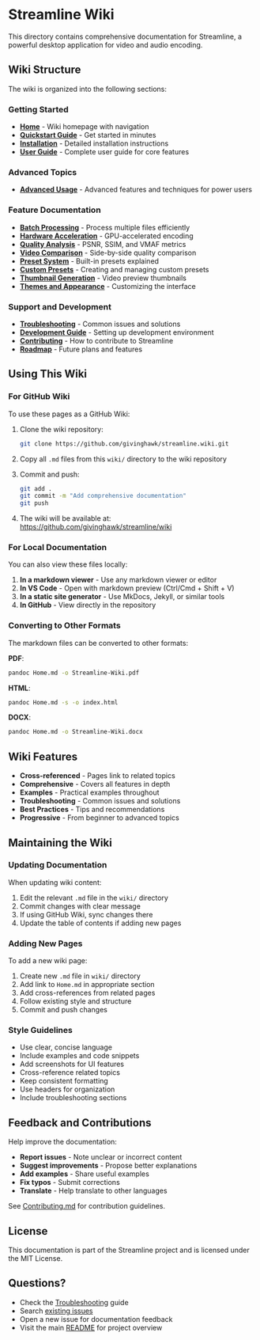 # Streamline Wiki

This directory contains comprehensive documentation for Streamline, a powerful desktop application for video and audio encoding.

## Wiki Structure

The wiki is organized into the following sections:

### Getting Started
- **[Home](Home.md)** - Wiki homepage with navigation
- **[Quickstart Guide](Quickstart-Guide.md)** - Get started in minutes
- **[Installation](Installation.md)** - Detailed installation instructions
- **[User Guide](User-Guide.md)** - Complete user guide for core features

### Advanced Topics
- **[Advanced Usage](Advanced-Usage.md)** - Advanced features and techniques for power users

### Feature Documentation
- **[Batch Processing](Batch-Processing.md)** - Process multiple files efficiently
- **[Hardware Acceleration](Hardware-Acceleration.md)** - GPU-accelerated encoding
- **[Quality Analysis](Quality-Analysis.md)** - PSNR, SSIM, and VMAF metrics
- **[Video Comparison](Video-Comparison.md)** - Side-by-side quality comparison
- **[Preset System](Preset-System.md)** - Built-in presets explained
- **[Custom Presets](Custom-Presets.md)** - Creating and managing custom presets
- **[Thumbnail Generation](Thumbnail-Generation.md)** - Video preview thumbnails
- **[Themes and Appearance](Themes-and-Appearance.md)** - Customizing the interface

### Support and Development
- **[Troubleshooting](Troubleshooting.md)** - Common issues and solutions
- **[Development Guide](Development-Guide.md)** - Setting up development environment
- **[Contributing](Contributing.md)** - How to contribute to Streamline
- **[Roadmap](Roadmap.md)** - Future plans and features

## Using This Wiki

### For GitHub Wiki

To use these pages as a GitHub Wiki:

1. Clone the wiki repository:
   ```bash
   git clone https://github.com/givinghawk/streamline.wiki.git
   ```

2. Copy all `.md` files from this `wiki/` directory to the wiki repository

3. Commit and push:
   ```bash
   git add .
   git commit -m "Add comprehensive documentation"
   git push
   ```

4. The wiki will be available at: https://github.com/givinghawk/streamline/wiki

### For Local Documentation

You can also view these files locally:

1. **In a markdown viewer** - Use any markdown viewer or editor
2. **In VS Code** - Open with markdown preview (Ctrl/Cmd + Shift + V)
3. **In a static site generator** - Use MkDocs, Jekyll, or similar tools
4. **In GitHub** - View directly in the repository

### Converting to Other Formats

The markdown files can be converted to other formats:

**PDF**:
```bash
pandoc Home.md -o Streamline-Wiki.pdf
```

**HTML**:
```bash
pandoc Home.md -s -o index.html
```

**DOCX**:
```bash
pandoc Home.md -o Streamline-Wiki.docx
```

## Wiki Features

- **Cross-referenced** - Pages link to related topics
- **Comprehensive** - Covers all features in depth
- **Examples** - Practical examples throughout
- **Troubleshooting** - Common issues and solutions
- **Best Practices** - Tips and recommendations
- **Progressive** - From beginner to advanced topics

## Maintaining the Wiki

### Updating Documentation

When updating wiki content:

1. Edit the relevant `.md` file in the `wiki/` directory
2. Commit changes with clear message
3. If using GitHub Wiki, sync changes there
4. Update the table of contents if adding new pages

### Adding New Pages

To add a new wiki page:

1. Create new `.md` file in `wiki/` directory
2. Add link to `Home.md` in appropriate section
3. Add cross-references from related pages
4. Follow existing style and structure
5. Commit and push changes

### Style Guidelines

- Use clear, concise language
- Include examples and code snippets
- Add screenshots for UI features
- Cross-reference related topics
- Keep consistent formatting
- Use headers for organization
- Include troubleshooting sections

## Feedback and Contributions

Help improve the documentation:

- **Report issues** - Note unclear or incorrect content
- **Suggest improvements** - Propose better explanations
- **Add examples** - Share useful examples
- **Fix typos** - Submit corrections
- **Translate** - Help translate to other languages

See [Contributing.md](Contributing.md) for contribution guidelines.

## License

This documentation is part of the Streamline project and is licensed under the MIT License.

## Questions?

- Check the [Troubleshooting](Troubleshooting.md) guide
- Search [existing issues](https://github.com/givinghawk/streamline/issues)
- Open a new issue for documentation feedback
- Visit the main [README](../README.md) for project overview
